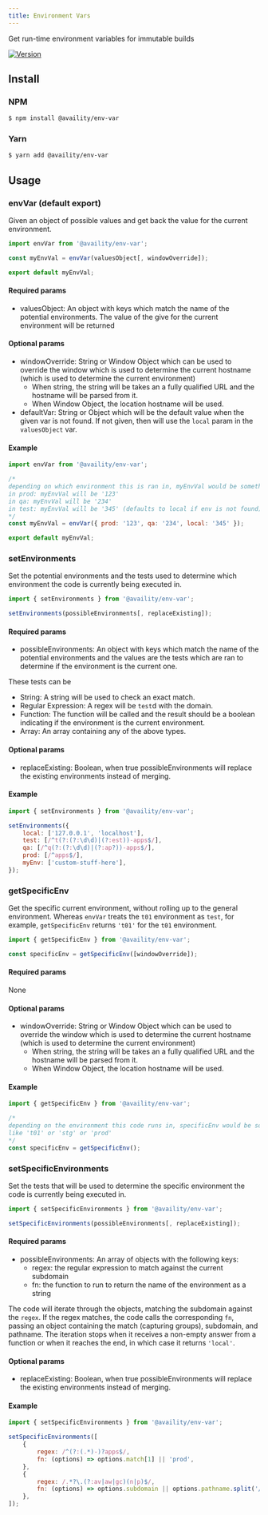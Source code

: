 ```yaml
---
title: Environment Vars
---
```


Get run-time environment variables for immutable builds

[![Version](https://img.shields.io/npm/v/@availity/env-var.svg?style=for-the-badge)](https://www.npmjs.com/package/@availity/env-var)

## Install

### NPM

```bash
$ npm install @availity/env-var
```

### Yarn

```bash
$ yarn add @availity/env-var
```

## Usage

### envVar (default export)

Given an object of possible values and get back the value for the current environment.

```js
import envVar from '@availity/env-var';

const myEnvVal = envVar(valuesObject[, windowOverride]);

export default myEnvVal;
```

#### Required params

-   valuesObject: An object with keys which match the name of the potential environments. The value of the give for the current environment will be returned

#### Optional params

-   windowOverride: String or Window Object which can be used to override the window which is used to determine the current hostname (which is used to determine the current environment)
    -   When string, the string will be takes an a fully qualified URL and the hostname will be parsed from it.
    -   When Window Object, the location hostname will be used.
-   defaultVar: String or Object which will be the default value when the given var is not found. If not given, then
    will use the `local` param in the `valuesObject` var.

#### Example

```js
import envVar from '@availity/env-var';

/*
depending on which environment this is ran in, myEnvVal would be something different
in prod: myEnvVal will be '123'
in qa: myEnvVal will be '234'
in test: myEnvVal will be '345' (defaults to local if env is not found)
*/
const myEnvVal = envVar({ prod: '123', qa: '234', local: '345' });

export default myEnvVal;
```

### setEnvironments

Set the potential environments and the tests used to determine which environment the code is currently being executed in.

```js
import { setEnvironments } from '@availity/env-var';

setEnvironments(possibleEnvironments[, replaceExisting]);
```

#### Required params

-   possibleEnvironments: An object with keys which match the name of the potential environments and the values are the tests which are ran to determine if the environment is the current one.

These tests can be

-   String: A string will be used to check an exact match.
-   Regular Expression: A regex will be `test`d with the domain.
-   Function: The function will be called and the result should be a boolean indicating if the environment is the current environment.
-   Array: An array containing any of the above types.

#### Optional params

-   replaceExisting: Boolean, when true possibleEnvironments will replace the existing environments instead of merging.

#### Example

```js
import { setEnvironments } from '@availity/env-var';

setEnvironments({
    local: ['127.0.0.1', 'localhost'],
    test: [/^t(?:(?:\d\d)|(?:est))-apps$/],
    qa: [/^q(?:(?:\d\d)|(?:ap?))-apps$/],
    prod: [/^apps$/],
    myEnv: ['custom-stuff-here'],
});
```

### getSpecificEnv

Get the specific current environment, without rolling up to the general environment. Whereas `envVar` treats the `t01` environment as `test`, for example, `getSpecificEnv` returns `'t01'` for the `t01` environment.

```js
import { getSpecificEnv } from '@availity/env-var';

const specificEnv = getSpecificEnv([windowOverride]);
```

#### Required params

None

#### Optional params

-   windowOverride: String or Window Object which can be used to override the window which is used to determine the current hostname (which is used to determine the current environment)
    -   When string, the string will be takes an a fully qualified URL and the hostname will be parsed from it.
    -   When Window Object, the location hostname will be used.

#### Example

```js
import { getSpecificEnv } from '@availity/env-var';

/*
depending on the environment this code runs in, specificEnv would be something different,
like 't01' or 'stg' or 'prod'
*/
const specificEnv = getSpecificEnv();
```

### setSpecificEnvironments

Set the tests that will be used to determine the specific environment the code is currently being executed in.

```js
import { setSpecificEnvironments } from '@availity/env-var';

setSpecificEnvironments(possibleEnvironments[, replaceExisting]);
```

#### Required params

-   possibleEnvironments: An array of objects with the following keys:
    -   regex: the regular expression to match against the current subdomain
    -   fn: the function to run to return the name of the environment as a string

The code will iterate through the objects, matching the subdomain against the `regex`. If the regex matches, the code calls the corresponding `fn`, passing an object containing the match (capturing groups), subdomain, and pathname. The iteration stops when it receives a non-empty answer from a function or when it reaches the end, in which case it returns `'local'`.

#### Optional params

-   replaceExisting: Boolean, when true possibleEnvironments will replace the existing environments instead of merging.

#### Example

```js
import { setSpecificEnvironments } from '@availity/env-var';

setSpecificEnvironments([
    {
        regex: /^(?:(.*)-)?apps$/,
        fn: (options) => options.match[1] || 'prod',
    },
    {
        regex: /.*?\.(?:av|aw|gc)(n|p)$/,
        fn: (options) => options.subdomain || options.pathname.split('/')[2],
    },
]);
```
